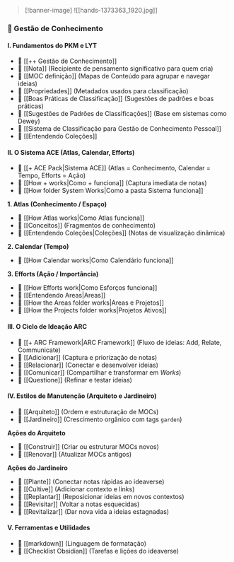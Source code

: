 >[!banner-image] ![[hands-1373363_1920.jpg]]
### 📘 Gestão de Conhecimento

#### I. Fundamentos do PKM e LYT
- 📄 [[++ Gestão de Conhecimento]]
- 📄 [[Nota]] (Recipiente de pensamento significativo para quem cria)
- 📄 [[MOC definição]] (Mapas de Conteúdo para agrupar e navegar ideias)
- 📄 [[Propriedades]] (Metadados usados para classificação)
- 📄 [[Boas Práticas de Classificação]] (Sugestões de padrões e boas práticas)
- 📄 [[Sugestões de Padrões de Classificações]] (Base em sistemas como Dewey)
- 📄 [[Sistema de Classificação para Gestão de Conhecimento Pessoal]]
- 📄 [[Entendendo Coleções]]

#### II. O Sistema ACE (Atlas, Calendar, Efforts)
- 📄 [[+ ACE Pack|Sistema ACE]] (Atlas = Conhecimento, Calendar = Tempo, Efforts = Ação)
- 📄 [[How + works|Como + funciona]] (Captura imediata de notas)
- 📄 [[How folder System Works|Como a pasta Sistema funciona]]

**1. Atlas (Conhecimento / Espaço)**
- 📄 [[How Atlas works|Como Atlas funciona]]
- 📄 [[Conceitos]] (Fragmentos de conhecimento)
- 📄 [[Entendendo Coleções|Coleções]] (Notas de visualização dinâmica)

**2. Calendar (Tempo)**
- 📄 [[How Calendar works|Como Calendário funciona]]

**3. Efforts (Ação / Importância)**
- 📄 [[How Efforts work|Como Esforços funciona]]
- 📄 [[Entendendo Areas|Areas]]
- 📄 [[How the Areas folder works|Areas  e Projetos]]
- 📄 [[How the Projects folder works|Projetos Ativos]]

#### III. O Ciclo de Ideação ARC
- 📄 [[+ ARC Framework|ARC Framework]] (Fluxo de ideias: Add, Relate, Communicate)
- 📄 [[Adicionar]] (Captura e priorização de notas)
- 📄 [[Relacionar]] (Conectar e desenvolver ideias)
- 📄 [[Comunicar]] (Compartilhar e transformar em _Works_)
- 📄 [[Questione]] (Refinar e testar ideias)

#### IV. Estilos de Manutenção (Arquiteto e Jardineiro)
- 📄 [[Arquiteto]] (Ordem e estruturação de MOCs)
- 📄 [[Jardineiro]] (Crescimento orgânico com tags `garden`)

**Ações do Arquiteto**
- 📄 [[Construir]] (Criar ou estruturar MOCs novos)
- 📄 [[Renovar]] (Atualizar MOCs antigos)

**Ações do Jardineiro**
- 📄 [[Plante]] (Conectar notas rápidas ao ideaverse)
- 📄 [[Cultive]] (Adicionar contexto e links)
- 📄 [[Replantar]] (Reposicionar ideias em novos contextos)
- 📄 [[Revisitar]] (Voltar a notas esquecidas)
- 📄 [[Revitalizar]] (Dar nova vida a ideias estagnadas)

#### V. Ferramentas e Utilidades
- 📄 [[markdown]] (Linguagem de formatação)
- 📄 [[Checklist Obsidian]] (Tarefas e lições do ideaverse)


